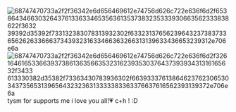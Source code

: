 ![68747470733a2f2f36342e6d656469612e74756d626c722e636f6d2f65386434663032643761336334653563613537383235333930663562333838622f3632 39392d35392f733132383078313932302f633231376562396432373837336562626336663734393231633466363266313139633436653239312e706e6a](https://github.com/user-attachments/assets/e4297f54-dd3c-482d-8f06-8a15ad38d48a)
![68747470733a2f2f36342e6d656469612e74756d626c722e636f6d2f32616461653366393738613635663532316239353037643739393431316165632f3433 613330382d35382f73363430783936302f663933376138646237623065303437356531396564323236313333383363376637616562393139372e706e6a](https://github.com/user-attachments/assets/d67a23cb-7eae-4c25-a4e8-ed5664ef758e)
tysm for supports me i love you all!💗
c+h ! :D
